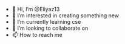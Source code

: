 - 👋 Hi, I’m @Eliyaz13
- 👀 I’m interested in creating something new 
- 🌱 I’m currently learning cse
- 💞️ I’m looking to collaborate on 
- 📫 How to reach me 

<!---
Eliyaz13/Eliyaz13 is a ✨ special ✨ repository because its `README.md` (this file) appears on your GitHub profile.
You can click the Preview link to take a look at your changes.
--->
